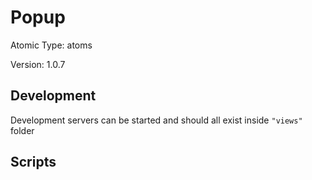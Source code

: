 # Popup

Atomic Type: atoms

Version: 1.0.7

## Development

Development servers can be started and should all exist inside `"views"` folder

## Scripts
